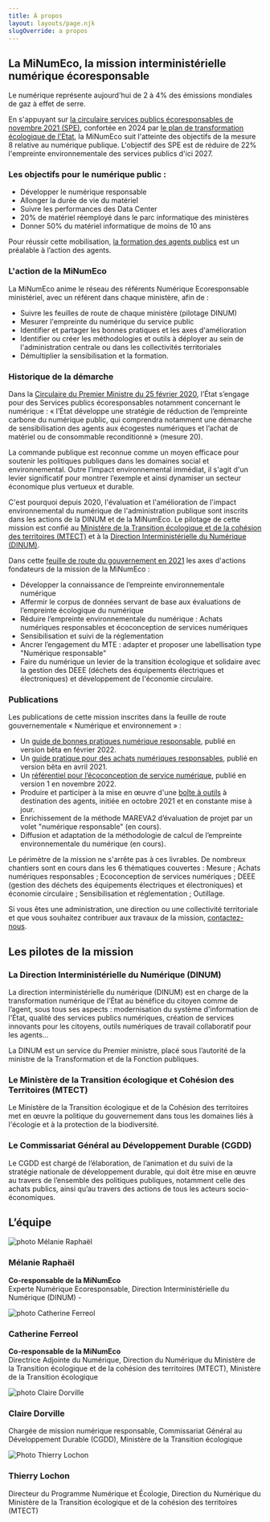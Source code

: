 ```yaml
---
title: À propos
layout: layouts/page.njk
slugOverride: a propos
---
```


<h2 id="mission">La MiNumEco, la mission interministérielle numérique écoresponsable</h2>

Le numérique représente aujourd'hui de 2 à 4% des émissions mondiales de gaz à effet de serre.

En s'appuyant sur [la circulaire services publics écoresponsables de novembre 2021 (SPE)](https://www.legifrance.gouv.fr/circulaire/id/45511), confortée en 2024 par [le plan de transformation écologique de l'Etat](https://ecoresponsable.numerique.gouv.fr/posts/lancement-plan-transformation-eco-etat/), la MiNumEco suit l'atteinte des objectifs de la mesure 8 relative au numérique publique. L'objectif des SPE est de réduire de 22% l'empreinte environnementale des services publics d'ici 2027.

### Les objectifs pour le numérique public :

- Développer le numérique responsable
- Allonger la durée de vie du matériel
- Suivre les performances des Data Center
- 20% de matériel réemployé dans le parc informatique des ministères
- Donner 50% du matériel informatique de moins de 10 ans

Pour réussir cette mobilisation, [la formation des agents publics](https://ecoresponsable.numerique.gouv.fr/formations/) est un préalable à l’action des agents.

### L'action de la MiNumEco

La MiNumEco anime le réseau des référents Numérique Ecoresponsable ministériel, avec un référent dans chaque ministère, afin de :

- Suivre les feuilles de route de chaque ministère (pilotage DINUM)
- Mesurer l'empreinte du numérique du service public
- Identifier et partager les bonnes pratiques et les axes d'amélioration
- Identifier ou créer les méthodologies et outils à déployer au sein de l'administration centrale ou dans les collectivités territoriales
- Démultiplier la sensibilisation et la formation.

### Historique de la démarche

Dans la [Circulaire du Premier Ministre du 25 février 2020](https://www.legifrance.gouv.fr/download/pdf/circ?id=44936), l’État s’engage pour des Services publics écoresponsables notamment concernant le numérique : « l’État développe une stratégie de réduction de l’empreinte carbone du numérique public, qui comprendra notamment une démarche de sensibilisation des agents aux écogestes numériques et l’achat de matériel ou de consommable reconditionné » (mesure 20).

La commande publique est reconnue comme un moyen efficace pour soutenir les politiques publiques dans les domaines social et environnemental. Outre l’impact environnemental immédiat, il s'agit d'un levier significatif pour montrer l’exemple et ainsi dynamiser un secteur économique plus vertueux et durable.

C'est pourquoi depuis 2020, l'évaluation et l'amélioration de l'impact environnemental du numérique de l'administration publique sont inscrits dans les actions de la DINUM et de la MiNumEco. Le pilotage de cette mission est confié au [Ministère de la Transition écologique et de la cohésion des territoires (MTECT)](https://www.ecologie.gouv.fr/) et à la [Direction Interministérielle du Numérique (DINUM)](https://www.numerique.gouv.fr/dinum/).

Dans cette [feuille de route du gouvernement en 2021](https://www.ecologie.gouv.fr/numerique-et-environnement-feuille-route) les axes d'actions fondateurs de la mission de la MiNumEco :

- Développer la connaissance de l’empreinte environnementale numérique
- Affermir le corpus de données servant de base aux évaluations de l’empreinte écologique du numérique
- Réduire l’empreinte environnementale du numérique : Achats numériques responsables et écoconception de services numériques
- Sensibilisation et suivi de la réglementation
- Ancrer l’engagement du MTE : adapter et proposer une labellisation type "Numérique responsable"
- Faire du numérique un levier de la transition écologique et solidaire avec la gestion des DEEE (déchets des équipements électriques et électroniques) et développement de l'économie circulaire.

### Publications

Les publications de cette mission inscrites dans la feuille de route gouvernementale « Numérique et environnement » :
- Un [guide de bonnes pratiques numérique responsable](/publications/bonnes-pratiques/), publié en version bêta en février 2022.
- Un [guide pratique pour des achats numériques responsables](/publications/guide-pratique-achats-numeriques-responsables/), publié en version bêta en avril 2021.
- Un [référentiel pour l’écoconception de service numérique](/publications/referentiel-general-ecoconception/), publié en version 1 en novembre 2022.
- Produire et participer à la mise en œuvre d'une [boîte à outils](/publications/boite-outils/) à destination des agents, initiée en octobre 2021 et en constante mise à jour.
- Enrichissement de la méthode MAREVA2 d’évaluation de projet par un volet "numérique responsable" (en cours).
- Diffusion et adaptation de la méthodologie de calcul de l’empreinte environnementale du numérique (en cours).

Le périmètre de la mission ne s'arrête pas à ces livrables. De nombreux chantiers sont en cours dans les 6 thématiques couvertes : Mesure ; Achats numériques responsables ; Ecoconception de services numériques ; DEEE (gestion des déchets des équipements électriques et électroniques) et économie circulaire ; Sensibilisation et réglementation ; Outillage.

Si vous êtes une administration, une direction ou une collectivité territoriale et que vous souhaitez contribuer aux travaux de la mission, [contactez-nous](/contact/).

<h2 id="pilotes">Les pilotes de la mission</h2>

### La Direction Interministérielle du Numérique (DINUM)

La direction interministérielle du numérique (DINUM) est en charge de la transformation numérique de l’État au bénéfice du citoyen comme de l’agent, sous tous ses aspects : modernisation du système d'information de l'État, qualité des services publics numériques, création de services innovants pour les citoyens, outils numériques de travail collaboratif pour les agents…

La DINUM est un service du Premier ministre, placé sous l’autorité de la ministre de la Transformation et de la Fonction publiques.

### Le Ministère de la Transition écologique et Cohésion des Territoires (MTECT)

Le Ministère de la Transition écologique et de la Cohésion des territoires met en œuvre la politique du gouvernement dans tous les domaines liés à l'écologie et à la protection de la biodiversité.

### Le Commissariat Général au Développement Durable (CGDD)

Le CGDD est chargé de l’élaboration, de l’animation et du suivi de la stratégie nationale de développement durable, qui doit être mise en œuvre au travers de l’ensemble des politiques publiques, notamment celle des achats publics, ainsi qu’au travers des actions de tous les acteurs socio-économiques.

<h2 id="equipe">L’équipe</h2>

<div class="fr-grid-row fr-grid-row--gutters team">
  <div class="fr-col-12 fr-col-md-3">
    <img src="/img/a-propos/equipe/melanie-raphael.webp" class="fr-responsive-img" alt="photo Mélanie Raphaël">
    <h3 class="">Mélanie Raphaël</h3>
    <p class=""><b>Co-responsable de la MiNumEco</b><br>
    Experte Numérique Ecoresponsable, Direction Interministérielle du Numérique (DINUM) -</p>
  </div>
  <div class="fr-col-12 fr-col-md-3">
    <img src="/img/a-propos/equipe/Catherine-Ferreol.webp" class="fr-responsive-img" alt="photo Catherine Ferreol">
    <h3 class="">Catherine Ferreol</h3>
    <p class=""><b>Co-responsable de la MiNumEco</b><br>
    Directrice Adjointe du Numérique, Direction du Numérique du Ministère de la Transition écologique et de la cohésion des territoires (MTECT), Ministère de la Transition écologique</p>
  </div>
  <div class="fr-col-12 fr-col-md-3">
    <img src="/img/a-propos/equipe/claire-dorville.webp" class="fr-responsive-img" alt="photo Claire Dorville">
    <h3 class="">Claire Dorville</h3>
    <p class="">Chargée de mission numérique responsable, Commissariat Général au Développement Durable (CGDD), Ministère de la Transition écologique</p>
  </div>
  <div class="fr-col-12 fr-col-md-3">
    <img src="/img/a-propos/equipe/thierry-lochon.webp" class="fr-responsive-img" alt="Photo Thierry Lochon">
    <h3 class="">Thierry Lochon</h3>
    <p class="">Directeur du Programme Numérique et Écologie, Direction du Numérique du Ministère de la Transition écologique et de la cohésion des territoires (MTECT)</p>
  </div>
</div>
